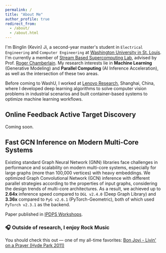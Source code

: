```yaml
---
permalink: /
title: "About Me"
author_profile: true
redirect_from: 
  - /about/
  - /about.html
---
```


I'm Binglin (Kevin) Ji, a second-year master's student in `Electrical Engineering` and `Computer Engineering` at [Washington University in St. Louis](https://washu.edu). I'm currently a member of [Stream Based Supercomputing Lab](https://sbs.wustl.edu), advised by Prof. [Roger Chamberlain](https://www.ccrc.wustl.edu/~roger/). My research interests lie in **Machine Learning** (Generative Modeling) and **Parallel Computing** (AI Inference Acceleration), as well as the intersection of these two areas. 

Before coming to WashU, I worked at [Lenovo Research](https://research.lenovo.com/webapp/view_English/home.html), Shanghai, China, where I developed deep learning algorithms to solve computer vision problems in industrial scenarios and built container-based systems to optimize machine learning workflows.


## Online Feedback Active Target Discovery

Coming soon.


## Fast GCN Inference on Modern Multi-Core Systems

Existing standard Graph Neural Network (GNN) libraries face challenges in performance and scalability on modern multi-core systems, especially for large graphs (more than 100,000 vertices) with heavy embeddings. We optimized Graph Convolutional Network (GCN) inference with different parallel strategies according to the properties of input graphs, considering the design trends of multi-core architectures. As a result, we achieved up to **2.64x** inference speed compared to `DGL v2.4.0` (Deep Graph Library) and **3.36x** compared to `PyG v2.6.1` (PyTorch-Geometric), both of which used `PyTorch v2.3.1` as the backend.

Paper published in [IPDPS Workshops](https://ieeexplore.ieee.org/document/11105982).




### 🎧 Outside of research, I enjoy Rock Music
You should check this out — one of my all-time favorites: [Bon Jovi - Livin' on a Prayer (Hyde Park 2011)](https://www.youtube.com/watch?v=keZ0vigZz3Y)

<!-- ## Past Project
### Computer Vision Based Sports Motion Analysis System
Computer vision is increasingly being adopted in sports motion analysis. However, widely used systems like Dartfish rely on classic computer vision algorithms, requiring extensive manual calibration for quantitative metrics and often resulting in significant errors. We have developed an intelligent analysis system with deep learning based 2D and 3D human pose estimation algorithms. Users simply need to upload raw videos, the system will compute sequence data of multiple key quantitative indicators and conduct a comprehensive analysis.

Invention Patent Granted: CN202110916792.7
-->


